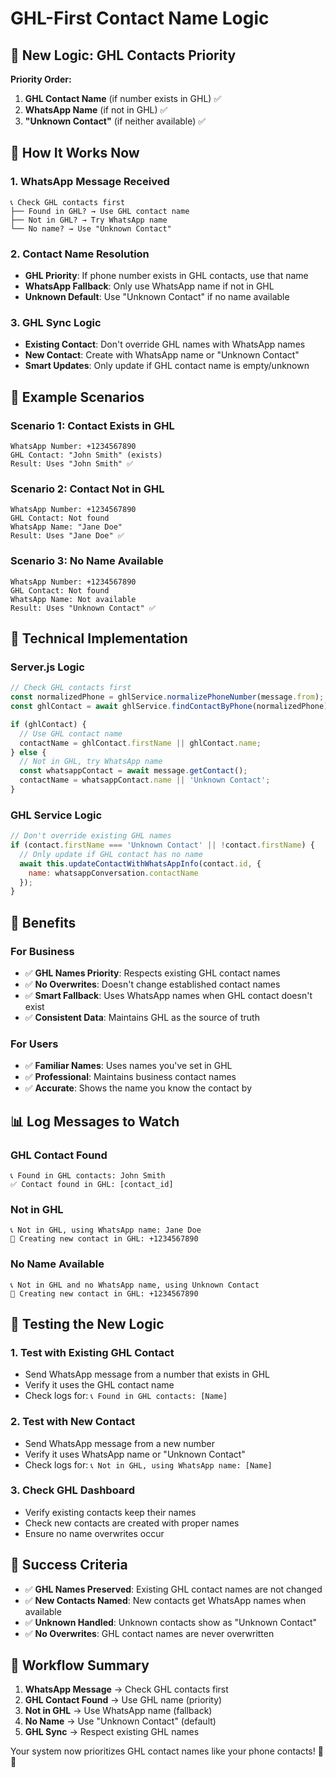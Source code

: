 # GHL-First Contact Name Logic

## 🎯 New Logic: GHL Contacts Priority

**Priority Order:**
1. **GHL Contact Name** (if number exists in GHL) ✅
2. **WhatsApp Name** (if not in GHL) ✅  
3. **"Unknown Contact"** (if neither available) ✅

## 🔄 How It Works Now

### 1. **WhatsApp Message Received**
```
📞 Check GHL contacts first
├── Found in GHL? → Use GHL contact name
├── Not in GHL? → Try WhatsApp name
└── No name? → Use "Unknown Contact"
```

### 2. **Contact Name Resolution**
- **GHL Priority**: If phone number exists in GHL contacts, use that name
- **WhatsApp Fallback**: Only use WhatsApp name if not in GHL
- **Unknown Default**: Use "Unknown Contact" if no name available

### 3. **GHL Sync Logic**
- **Existing Contact**: Don't override GHL names with WhatsApp names
- **New Contact**: Create with WhatsApp name or "Unknown Contact"
- **Smart Updates**: Only update if GHL contact name is empty/unknown

## 📱 Example Scenarios

### Scenario 1: Contact Exists in GHL
```
WhatsApp Number: +1234567890
GHL Contact: "John Smith" (exists)
Result: Uses "John Smith" ✅
```

### Scenario 2: Contact Not in GHL
```
WhatsApp Number: +1234567890
GHL Contact: Not found
WhatsApp Name: "Jane Doe"
Result: Uses "Jane Doe" ✅
```

### Scenario 3: No Name Available
```
WhatsApp Number: +1234567890
GHL Contact: Not found
WhatsApp Name: Not available
Result: Uses "Unknown Contact" ✅
```

## 🔧 Technical Implementation

### Server.js Logic
```javascript
// Check GHL contacts first
const normalizedPhone = ghlService.normalizePhoneNumber(message.from);
const ghlContact = await ghlService.findContactByPhone(normalizedPhone);

if (ghlContact) {
  // Use GHL contact name
  contactName = ghlContact.firstName || ghlContact.name;
} else {
  // Not in GHL, try WhatsApp name
  const whatsappContact = await message.getContact();
  contactName = whatsappContact.name || 'Unknown Contact';
}
```

### GHL Service Logic
```javascript
// Don't override existing GHL names
if (contact.firstName === 'Unknown Contact' || !contact.firstName) {
  // Only update if GHL contact has no name
  await this.updateContactWithWhatsAppInfo(contact.id, {
    name: whatsappConversation.contactName
  });
}
```

## 🎉 Benefits

### For Business
- ✅ **GHL Names Priority**: Respects existing GHL contact names
- ✅ **No Overwrites**: Doesn't change established contact names
- ✅ **Smart Fallback**: Uses WhatsApp names when GHL contact doesn't exist
- ✅ **Consistent Data**: Maintains GHL as the source of truth

### For Users
- ✅ **Familiar Names**: Uses names you've set in GHL
- ✅ **Professional**: Maintains business contact names
- ✅ **Accurate**: Shows the name you know the contact by

## 📊 Log Messages to Watch

### GHL Contact Found
```
📞 Found in GHL contacts: John Smith
✅ Contact found in GHL: [contact_id]
```

### Not in GHL
```
📞 Not in GHL, using WhatsApp name: Jane Doe
📝 Creating new contact in GHL: +1234567890
```

### No Name Available
```
📞 Not in GHL and no WhatsApp name, using Unknown Contact
📝 Creating new contact in GHL: +1234567890
```

## 🚀 Testing the New Logic

### 1. **Test with Existing GHL Contact**
- Send WhatsApp message from a number that exists in GHL
- Verify it uses the GHL contact name
- Check logs for: `📞 Found in GHL contacts: [Name]`

### 2. **Test with New Contact**
- Send WhatsApp message from a new number
- Verify it uses WhatsApp name or "Unknown Contact"
- Check logs for: `📞 Not in GHL, using WhatsApp name: [Name]`

### 3. **Check GHL Dashboard**
- Verify existing contacts keep their names
- Check new contacts are created with proper names
- Ensure no name overwrites occur

## 🎯 Success Criteria

- ✅ **GHL Names Preserved**: Existing GHL contact names are not changed
- ✅ **New Contacts Named**: New contacts get WhatsApp names when available
- ✅ **Unknown Handled**: Unknown contacts show as "Unknown Contact"
- ✅ **No Overwrites**: GHL contact names are never overwritten

## 🔄 Workflow Summary

1. **WhatsApp Message** → Check GHL contacts first
2. **GHL Contact Found** → Use GHL name (priority)
3. **Not in GHL** → Use WhatsApp name (fallback)
4. **No Name** → Use "Unknown Contact" (default)
5. **GHL Sync** → Respect existing GHL names

Your system now prioritizes GHL contact names like your phone contacts! 📱✅
